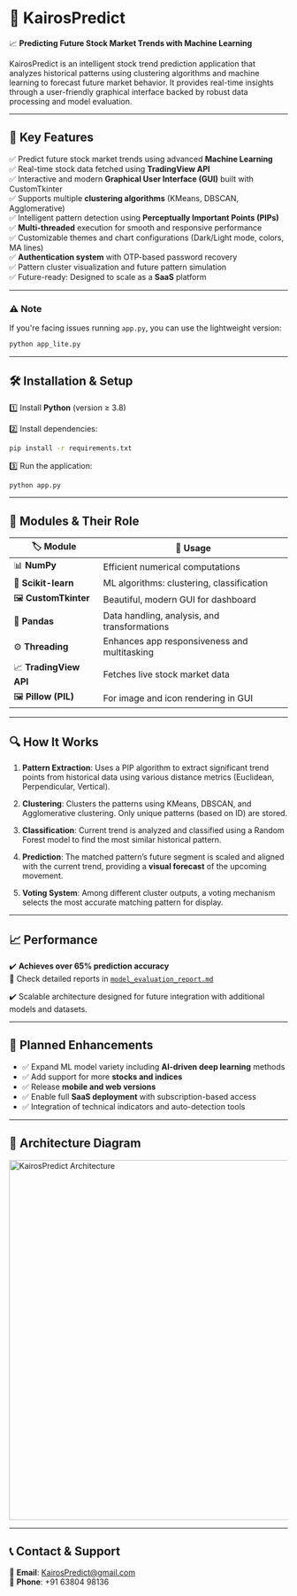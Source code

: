# 🌟 KairosPredict

📈 **Predicting Future Stock Market Trends with Machine Learning**

KairosPredict is an intelligent stock trend prediction application that analyzes historical patterns using clustering algorithms and machine learning to forecast future market behavior. It provides real-time insights through a user-friendly graphical interface backed by robust data processing and model evaluation.

---

## 🚀 Key Features

✅ Predict future stock market trends using advanced **Machine Learning**  
✅ Real-time stock data fetched using **TradingView API**  
✅ Interactive and modern **Graphical User Interface (GUI)** built with CustomTkinter  
✅ Supports multiple **clustering algorithms** (KMeans, DBSCAN, Agglomerative)  
✅ Intelligent pattern detection using **Perceptually Important Points (PIPs)**  
✅ **Multi-threaded** execution for smooth and responsive performance  
✅ Customizable themes and chart configurations (Dark/Light mode, colors, MA lines)  
✅ **Authentication system** with OTP-based password recovery  
✅ Pattern cluster visualization and future pattern simulation  
✅ Future-ready: Designed to scale as a **SaaS** platform

---

### ⚠️ Note

If you're facing issues running `app.py`, you can use the lightweight version:  
```bash
python app_lite.py
```

---

## 🛠 Installation & Setup

1️⃣ Install **Python** (version ≥ 3.8)

2️⃣ Install dependencies:  
```bash
pip install -r requirements.txt
```

3️⃣ Run the application:  
```bash
python app.py
```

---

## 📂 Modules & Their Role

| 🏷 Module           | 📌 Usage                                         |
|--------------------|--------------------------------------------------|
| 📊 **NumPy**        | Efficient numerical computations                 |
| 🧠 **Scikit-learn** | ML algorithms: clustering, classification        |
| 🖼 **CustomTkinter**| Beautiful, modern GUI for dashboard              |
| 📑 **Pandas**       | Data handling, analysis, and transformations     |
| ⚙️ **Threading**     | Enhances app responsiveness and multitasking     |
| 📈 **TradingView API** | Fetches live stock market data              |
| 🖼 **Pillow (PIL)** | For image and icon rendering in GUI              |

---

## 🔍 How It Works

1. **Pattern Extraction**: Uses a PIP algorithm to extract significant trend points from historical data using various distance metrics (Euclidean, Perpendicular, Vertical).

2. **Clustering**: Clusters the patterns using KMeans, DBSCAN, and Agglomerative clustering. Only unique patterns (based on ID) are stored.

3. **Classification**: Current trend is analyzed and classified using a Random Forest model to find the most similar historical pattern.

4. **Prediction**: The matched pattern’s future segment is scaled and aligned with the current trend, providing a **visual forecast** of the upcoming movement.

5. **Voting System**: Among different cluster outputs, a voting mechanism selects the most accurate matching pattern for display.

---

## 📈 Performance

✔️ **Achieves over 65% prediction accuracy**  
📄 Check detailed reports in [`model_evaluation_report.md`](model_evaluation_report.md)

✔️ Scalable architecture designed for future integration with additional models and datasets.

---

## 🔮 Planned Enhancements

- ✅ Expand ML model variety including **AI-driven deep learning** methods  
- ✅ Add support for more **stocks and indices**  
- ✅ Release **mobile and web versions**  
- ✅ Enable full **SaaS deployment** with subscription-based access  
- ✅ Integration of technical indicators and auto-detection tools

---

## 🧠 Architecture Diagram

<img src="https://github.com/user-attachments/assets/26fa180c-d3ee-45ff-b305-d34d34b1a4e3" width="650" height="650" alt="KairosPredict Architecture"/>

---

## 📞 Contact & Support

📧 **Email**: [KairosPredict@gmail.com](mailto:pkrprem2005@gmail.com)  
📱 **Phone**: +91 63804 98136
